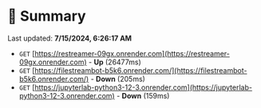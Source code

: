 # 📖 Summary
Last updated: **7/15/2024, 6:26:17 AM**

- `GET` [https://restreamer-09gx.onrender.com](https://restreamer-09gx.onrender.com) - **Up** (26477ms)
- `GET` [https://filestreambot-b5k6.onrender.com/](https://filestreambot-b5k6.onrender.com/) - **Down** (205ms)
- `GET` [https://jupyterlab-python3-12-3.onrender.com](https://jupyterlab-python3-12-3.onrender.com) - **Down** (159ms)
